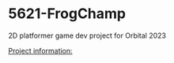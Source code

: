 # 5621-FrogChamp
2D platformer game dev project for Orbital 2023

[Project information: ](https://drive.google.com/drive/folders/15dnC9cYz1zLazLzagPDnuiGE0XxQyK6z?usp=sharing "Project log folder")
